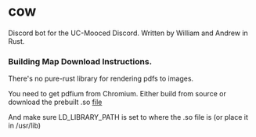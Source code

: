 # cow
Discord bot for the UC-Mooced Discord. Written by William and Andrew in Rust.

### Building Map Download Instructions.
There's no pure-rust library for rendering pdfs to images. 

You need to get pdfium from Chromium. 
Either build from source or download the prebuilt .so [file](https://github.com/bblanchon/pdfium-binaries?tab=readme-ov-file)

And make sure LD_LIBRARY_PATH is set to where the .so file is (or place it in /usr/lib)